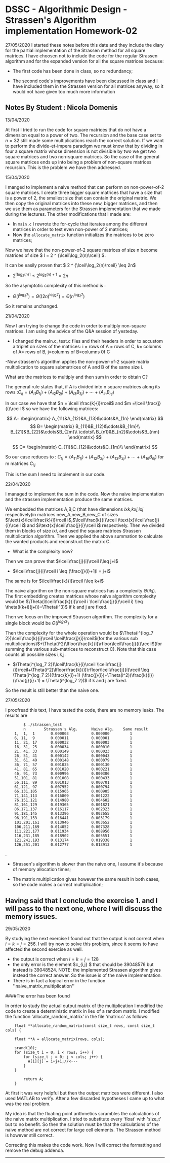 # DSSC - Algorithmic Design - Strassen's Algorithm implementation Homework-02

27/05/2020
I started these notes before this date and they include the diary for the partial implementation of the Strassen method for all square matrices. I have choosen not to include the code for the regular Strassen algorithm and for the expanded version for all the square matrices because:

- The first code has been done in class, so no redundancy;

- The second code's improvements have been discussed in class and I have included them in the Strassen version for all matrices anyway, so it would not have  given too much more information

## Notes By Student : Nicola Domenis  

13/04/2020

At first I tried to run the code for square matrices that do not have a dimension equal to a power of two. The recursion and the base case set to $n = 32$ still made some multiplications reach the correct solution. If we want to perform the divide-et-impera paradigm we must know that by dividing in four a square matrix whose dimension is not divisible by two we get two square matrices and two non-square matrices. So the case of the general square matrices ends up into being a problem of non-square matrices recursion. This is the problem
we have then addressed.

15/04/2020

I manged to implement a naive method that can perform on non-power-of-2 square matrices. I create three bigger square matrices that have a size that is a power of 2, the smallest size that can contain the original matrix. We then copy the original matrices into these new, bigger matrices, and then we use them as parameters for the Strassen implementation that we made during the lectures. The other modifications that I made are:
-   In `main.c` I rewrote the for-cycle that iterates among the different matrices in order to test even non-power of 2 matrices;
-  Now the `allocate_matrix` function initializes the matrices to be zero matrices;

Now we have that the non-power-of-2 square matrices of size n become matrices of size $ l = 2 ^ {\lceil\log_2(n)\rceil} $.

It can be easily proven that $ 2 ^ {\lceil\log_2(n)\rceil} \leq 2n$
- $2 ^ {\lceil\log_2(n)\rceil} \leq 2^{\log_2(n)+1} = 2n$

So the asymptotic complexity of this method is :

- $\Theta(l^{\log_2 7}) = \Theta((2n)^{\log_2 7})=\Theta(n^{\log_2 7})$

So it remains unchanged.

21/04/2020

Now I am trying to change the code in order to multiply non-square matrices.
I am using the advice of the Q&A session of yesteday.

- I changed the main.c, test.c files and their headers in order to accustom a triplet on sizes of the matrices: i = rows of A = rows of C, k= columns of A= rows of B, j=columns of B=columns 0f C

-Now strassen's algorithm applies the non-power-of-2 square matrix multiplication to square submatrices of A and B of the same size i.

What are the matrices to multiply and then sum in order to obtain C?

The general rule states that, if A is divided into n square matrices along its rows :$C_{ij} = (A_{i1}B_{1j})+(A_{i2}B_{2j})+(A_{i3}B_{3j})+\cdots +(A_{in}B_{nj})$ 

In our case we have that $n = \lceil \frac{k}{i}\rceil$ and $m =\lceil \frac{j}{i}\rceil $ so we have the following matrices: 


$$
A=
\begin{matrix}
A_{11}&A_{12}&A_{13}&\cdots&A_{1n}
\end{matrix}
$$
$$
B=
\begin{matrix}
B_{11}&B_{12}&\cdots&B_{1m}\\
B_{21}&B_{22}&\cdots&B_{2m}\\
\cdots\\
B_{n1}&B_{n2}&\cdots&B_{nm}
\end{matrix}
$$

$$
C=
\begin{matrix}
C_{11}&C_{12}&\cdots&C_{1m}\\
\end{matrix}
$$

So our case reduces to :
$C_{1j} = (A_{11}B_{1j})+(A_{12}B_{2j})+(A_{13}B_{3j})+\cdots +(A_{1n}B_{nj})$
for m matrices $C_{1j}$ 

This is the sum I need to implement in our code.


22/04/2020

I managed to implement the sum in the code.
Now the naive implementation and the strassen implementation produce the same matrices.

We embedded the matrices A,B,C (that have dimensions $i\text{x}k$,$k\text{x}j$,$i\text{x}j$ respectively)in matrices new_A,new_B,new_C of sizes $i\text{x}\lceil\frac{k}{i}\rceil i$,$\lceil\frac{k}{i}\rceil i\text{x}\lceil\frac{j}{i}\rceil i$ and $i\text{x}\lceil\frac{j}{i}\rceil i$ respectively. Then we divided them in blocks of size $i\text{x}i$, and used the square matrices Strassen multiplication algorithm. Then we applied the above summation to calculate the wanted products and reconstruct the matrix C.

- What is the complexity now?


Then we can prove that $\lceil\frac{j}{i}\rceil i\leq j+i$

-  $\lceil\frac{j}{i}\rceil i \leq (\frac{j}{i}+1)i = j+i$

The same is for $\lceil\frac{k}{i}\rceil i\leq k+i$

The naive algorithm on the non-square matrices has a complexity $\Theta(ikj)$.
The first embedding creates matrices whose naive algorithm complexity would be $\Theta(i\lceil\frac{k}{i}\rceil i \lceil\frac{j}{i}\rceil i)  \leq \theta(i(k+i)(j+i))=\Theta(i^3)$ if k and j are fixed.

Then we focus on the improved Strassen algorithm.
The complexity for a single block would be $\Theta(i^{log_7 2})$

Then the complexity for the whole operation would be $\Theta(i^{log_7 2})\lceil\frac{k}{i}\rceil  \lceil\frac{j}{i}\rceil$(for the various sub multiplications)$+\Theta(i^2)\lfloor\frac{k}{i}\rfloor\lceil\frac{j}{i}\rceil$(for summing the various sub-matrices to reconstruct C). Note that this case counts all possible sizes i,k,j.

- $\Theta(i^{log_7 2})\lceil\frac{k}{i}\rceil  \lceil\frac{j}{i}\rceil+\Theta(i^2)\lfloor\frac{k}{i}\rfloor\lceil\frac{j}{i}\rceil \leq 
\Theta(i^{log_7 2})(\frac{k}{i}+1)  (\frac{j}{i})+\Theta(i^2)(\frac{k}{i})(\frac{j}{i}+1) = \Theta(i^{log_7 2})$ if k and j are fixed.

So the result is still better than the naive one.

27/05/2020

I proofread this text, I have tested the code, there are no memory leaks.
The results are



            $ ./strassen_test 
            n	     Strassen's Alg.	  Naive Alg.	Same result
        1,  1,  1 	    0.000003	      0.000000	       1
        6, 11,  9 	    0.000011	      0.000001	       1
        11, 21, 17 	    0.000032	      0.000003	       1
        16, 31, 25 	    0.000034	      0.000010	       1
        21, 41, 33 	    0.000149	      0.000023	       1
        26, 51, 41 	    0.000142	      0.000043	       1
        31, 61, 49 	    0.000148	      0.000079	       1
        36, 71, 57 	    0.001035          0.000130	       1
        41, 81, 65 	    0.001020	      0.000221	       1
        46, 91, 73 	    0.000996	      0.000306	       1
        51,101, 81 	    0.001008	      0.000433	       1
        56,111, 89      0.001013	      0.000701	       1
        61,121, 97 	    0.007952	      0.000794	       1
        66,131,105 	    0.015965	      0.000985	       1
        71,141,113 	    0.016809	      0.001222	       1
        76,151,121 	    0.014980	      0.004602	       1
        81,161,129 	    0.019365	      0.001821	       1
        86,171,137 	    0.016117	      0.002323	       1
        91,181,145 	    0.013396	      0.002655	       1
        96,191,153 	    0.016441	      0.003179	       1
        101,201,161   	0.013946       	  0.003652	       1
        106,211,169 	0.014052   	      0.007328	       1
        111,221,177 	0.011934	      0.008956	       1
        116,231,185 	0.018902	      0.005551	       1
        121,241,193 	0.013174       	  0.019338	       1
        126,251,201 	0.012777       	  0.013913	       1
              
. 
- Strassen's algorithm is slower than the naive one, I assume it's because of memory allocation times;

- The matrix multiplication gives however the same result in both cases, so the code makes a correct multiplication;

Having said that I conclude the exercise 1. and I will pass to the next one, where I will discuss the memory issues.
---------------------------------------------------------
29/05/2020

By studying the next exercise I found out that the output is not correct when $i = k= j = 256$. I will try now to solve this problem, since it seems to have affected the second exercise as well.

-  the output is correct when $i = k = j =128$
-  the only error is the element $c_{i,j} $ that should be 39048576 but instead is 39048524. NOTE: the implemented Strassen algorithm gives instead the correct answer. So the issue is of the naive implementation.
- There is in fact a logical error in the function ''naive_matrix_multiplication''

####The error has been found

In order to study the actual output matrix of the multiplication I modified the code to create a deterministic matrix in lieu of a random matrix.
I modified the function 'allocate_random_matrix' in the file 'matrix.c' as follows:

        float **allocate_random_matrix(const size_t rows, const size_t cols) {
  
        float **A = allocate_matrix(rows, cols);
  
        srand(10);
        for (size_t i = 0; i < rows; i++) {
            for (size_t j = 0; j < cols; j++) {
              A[i][j] = i+j+1;//<---
            }
        }

            return A;
        }

At first it was very helpful but then the output matrices were different. I also used MATLAB to verify. After a few discarded hypotheses I came up to what was the real problem. 

My idea is that the floating point arithmetics scrambles the calculations of the naive matrix multiplication. I tried to substitute every 'float' with 'size_t' but to no benefit.
So then the solution must be that the calculations of the naive method are not correct for large cell elements. The Strassen method is however still correct.


Correcting this makes the code work. Now I will correct the formatting and remove the debug addenda.

-------------------------------------------------------------------
